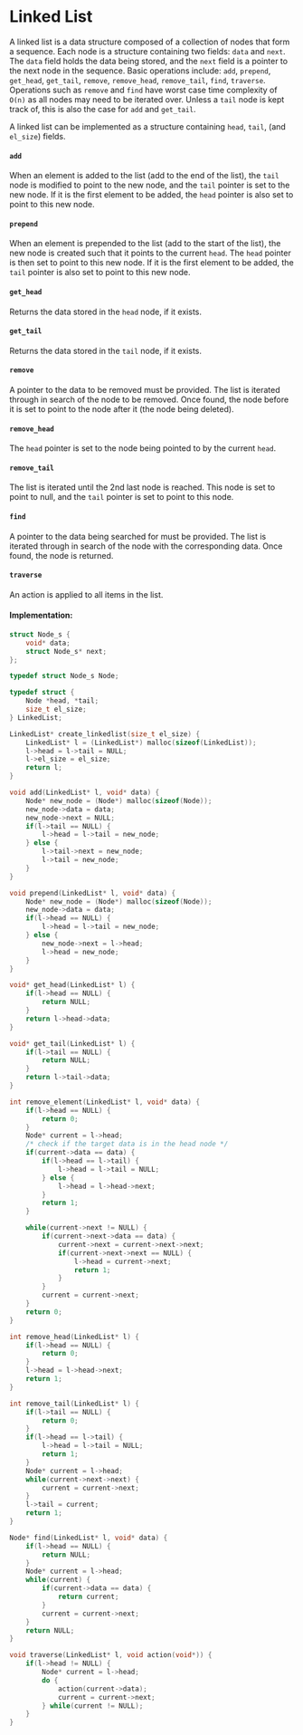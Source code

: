 # Linked List

A linked list is a data structure composed of a collection of nodes that form a sequence. Each node is a structure containing two fields: `data` and `next`. The `data` field holds the data being stored, and the `next` field is a pointer to the next node in the sequence. Basic operations include: `add`, `prepend`, `get_head`, `get_tail`, `remove`, `remove_head`, `remove_tail`, `find`, `traverse`. Operations such as `remove` and `find` have worst case time complexity of `O(n)` as all nodes may need to be iterated over. Unless a `tail` node is kept track of, this is also the case for `add` and `get_tail`.

A linked list can be implemented as a structure containing `head`, `tail`, (and `el_size`) fields.

#### `add`

When an element is added to the list (add to the end of the list), the `tail` node is modified to point to the new node, and the `tail` pointer is set to the new node. If it is the first element to be added, the `head` pointer is also set to point to this new node.

#### `prepend`

When an element is prepended to the list (add to the start of the list), the new node is created such that it points to the current `head`. The `head` pointer is then set to point to this new node. If it is the first element to be added, the `tail` pointer is also set to point to this new node.

#### `get_head`

Returns the data stored in the `head` node, if it exists.

#### `get_tail`

Returns the data stored in the `tail` node, if it exists.

#### `remove`

A pointer to the data to be removed must be provided. The list is iterated through in search of the node to be removed. Once found, the node before it is set to point to the node after it (the node being deleted).

#### `remove_head`

The `head` pointer is set to the node being pointed to by the current `head`.

#### `remove_tail`

The list is iterated until the 2nd last node is reached. This node is set to point to null, and the `tail` pointer is set to point to this node.

#### `find`

A pointer to the data being searched for must be provided. The list is iterated through in search of the node with the corresponding data. Once found, the node is returned.

#### `traverse`

An action is applied to all items in the list.

#### Implementation:

```C
struct Node_s {
    void* data;
    struct Node_s* next;
};

typedef struct Node_s Node;

typedef struct {
    Node *head, *tail;
    size_t el_size;
} LinkedList;

LinkedList* create_linkedlist(size_t el_size) {
    LinkedList* l = (LinkedList*) malloc(sizeof(LinkedList));
    l->head = l->tail = NULL;
    l->el_size = el_size;
    return l;
}

void add(LinkedList* l, void* data) {
    Node* new_node = (Node*) malloc(sizeof(Node));
    new_node->data = data;
    new_node->next = NULL;
    if(l->tail == NULL) {
        l->head = l->tail = new_node;
    } else {
        l->tail->next = new_node;
        l->tail = new_node;
    }
}

void prepend(LinkedList* l, void* data) {
    Node* new_node = (Node*) malloc(sizeof(Node));
    new_node->data = data;
    if(l->head == NULL) {
        l->head = l->tail = new_node;
    } else {
        new_node->next = l->head;
        l->head = new_node;
    }
}

void* get_head(LinkedList* l) {
    if(l->head == NULL) {
        return NULL;
    }
    return l->head->data;
}

void* get_tail(LinkedList* l) {
    if(l->tail == NULL) {
        return NULL;
    }
    return l->tail->data;
}

int remove_element(LinkedList* l, void* data) {
    if(l->head == NULL) {
        return 0;
    }
    Node* current = l->head;
    /* check if the target data is in the head node */
    if(current->data == data) {
        if(l->head == l->tail) {
            l->head = l->tail = NULL;
        } else {
            l->head = l->head->next;
        }
        return 1;
    }

    while(current->next != NULL) {
        if(current->next->data == data) {
            current->next = current->next->next;
            if(current->next->next == NULL) {
                l->head = current->next;
                return 1;
            }
        }
        current = current->next;
    }
    return 0;
}

int remove_head(LinkedList* l) {
    if(l->head == NULL) {
        return 0;
    }
    l->head = l->head->next;
    return 1;
}

int remove_tail(LinkedList* l) {
    if(l->tail == NULL) {
        return 0;
    }
    if(l->head == l->tail) {
        l->head = l->tail = NULL;
        return 1;
    }
    Node* current = l->head;
    while(current->next->next) {
        current = current->next;
    }
    l->tail = current;
    return 1;
}

Node* find(LinkedList* l, void* data) {
    if(l->head == NULL) {
        return NULL;
    }
    Node* current = l->head;
    while(current) {
        if(current->data == data) {
            return current;
        }
        current = current->next;
    }
    return NULL;
}

void traverse(LinkedList* l, void action(void*)) {
    if(l->head != NULL) {
        Node* current = l->head;
        do {
            action(current->data);
            current = current->next;
        } while(current != NULL);
    }
}
```
